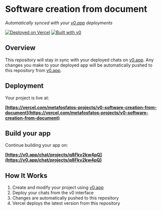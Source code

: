 # Software creation from document

*Automatically synced with your [v0.app](https://v0.app) deployments*

[![Deployed on Vercel](https://img.shields.io/badge/Deployed%20on-Vercel-black?style=for-the-badge&logo=vercel)](https://vercel.com/metafosfatos-projects/v0-software-creation-from-document)
[![Built with v0](https://img.shields.io/badge/Built%20with-v0.app-black?style=for-the-badge)](https://v0.app/chat/projects/q8Fkv2kw4pQ)

## Overview

This repository will stay in sync with your deployed chats on [v0.app](https://v0.app).
Any changes you make to your deployed app will be automatically pushed to this repository from [v0.app](https://v0.app).

## Deployment

Your project is live at:

**[https://vercel.com/metafosfatos-projects/v0-software-creation-from-document](https://vercel.com/metafosfatos-projects/v0-software-creation-from-document)**

## Build your app

Continue building your app on:

**[https://v0.app/chat/projects/q8Fkv2kw4pQ](https://v0.app/chat/projects/q8Fkv2kw4pQ)**

## How It Works

1. Create and modify your project using [v0.app](https://v0.app)
2. Deploy your chats from the v0 interface
3. Changes are automatically pushed to this repository
4. Vercel deploys the latest version from this repository